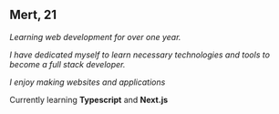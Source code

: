 ## Mert, 21

*Learning web development for over one year.*

*I have dedicated myself to learn necessary technologies and tools to become a full stack developer.*

*I enjoy making websites and applications*

Currently learning **Typescript** and **Next.js**
